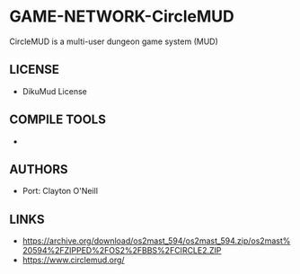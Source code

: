 # GAME-NETWORK-CircleMUD
CircleMUD is a multi-user dungeon game system (MUD) 

## LICENSE
* DikuMud License

## COMPILE TOOLS
* 
 
## AUTHORS
* Port: Clayton O'Neill

## LINKS
* https://archive.org/download/os2mast_594/os2mast_594.zip/os2mast%20594%2FZIPPED%2FOS2%2FBBS%2FCIRCLE2.ZIP
* https://www.circlemud.org/
